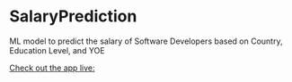 # SalaryPrediction
ML model to predict the salary of Software Developers based on Country, Education Level, and YOE

[Check out the app live:](https://share.streamlit.io/adammgerber/salaryprediction/main/app.py) 
